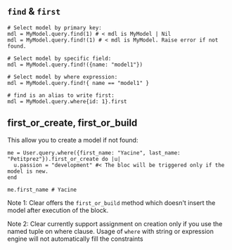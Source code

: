 ## `find` & `first`

```crystal
# Select model by primary key:
mdl = MyModel.query.find(1) # < mdl is MyModel | Nil
mdl = MyModel.query.find!(1) # < mdl is MyModel. Raise error if not found.

# Select model by specific field:
mdl = MyModel.query.find!({name: "model1"})

# Select model by where expression:
mdl = MyModel.query.find!{ name == "model1" }

# find is an alias to write first:
mdl = MyModel.query.where{id: 1}.first
```

## first_or_create, first_or_build

This allow you to create a model if not found:

```crystal
me = User.query.where({first_name: "Yacine", last_name: "Petitprez"}).first_or_create do |u|
  u.passion = "development" #< The bloc will be triggered only if the model is new.
end

me.first_name # Yacine
```

Note 1: Clear offers the `first_or_build` method which doesn't insert the model after execution of the block.

Note 2: Clear currently support assignment on creation only if you use the named tuple on where clause. Usage of `where` with string or expression engine will not automatically fill the constraints